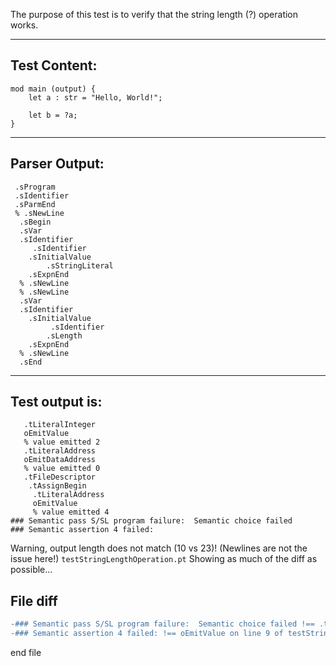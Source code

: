 The purpose of this test is to verify that the string length (?) operation works.

-------------------------


Test Content: 
-------------------------
```
mod main (output) {
    let a : str = "Hello, World!";
    
    let b = ?a;
}
```
------------------------


Parser Output: 
-------------------------
```
 .sProgram
 .sIdentifier
 .sParmEnd
 % .sNewLine
  .sBegin
  .sVar
  .sIdentifier
     .sIdentifier
    .sInitialValue
        .sStringLiteral
    .sExpnEnd
  % .sNewLine
  % .sNewLine
  .sVar
  .sIdentifier
    .sInitialValue
         .sIdentifier
        .sLength
    .sExpnEnd
  % .sNewLine
  .sEnd

```
------------------------

Test output is: 
-------------------------
```
   .tLiteralInteger
   oEmitValue
   % value emitted 2
   .tLiteralAddress
   oEmitDataAddress
   % value emitted 0
   .tFileDescriptor
    .tAssignBegin
     .tLiteralAddress
     oEmitValue
     % value emitted 4
### Semantic pass S/SL program failure:  Semantic choice failed
### Semantic assertion 4 failed: 

```


Warning, output length does not match (10 vs 23)!  (Newlines are not the issue here!) `testStringLengthOperation.pt`
Showing as much of the diff as possible...

File diff
-------------------------
```diff
-### Semantic pass S/SL program failure:  Semantic choice failed !== .tLiteralString on line 8 of testStringLengthOperation.pt
-### Semantic assertion 4 failed: !== oEmitValue on line 9 of testStringLengthOperation.pt

```
end file
